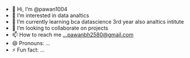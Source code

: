 - 👋 Hi, I’m @pawan1004
- 👀 I’m interested in data analtics
- 🌱 I’m currently learning bca datascience 3rd year also analtics intitute
- 💞️ I’m looking to collaborate on projects
- 📫 How to reach me ...pawanbh2580@gmail.com
- 😄 Pronouns: ...
- ⚡ Fun fact: ...

<!---
pawan1004/pawan1004 is a ✨ special ✨ repository because its `README.md` (this file) appears on your GitHub profile.
You can click the Preview link to take a look at your changes.
--->
